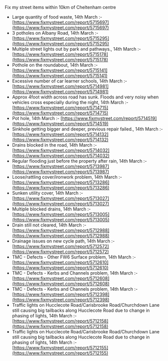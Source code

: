 Fix my street items within 10km of Cheltenham centre

<!-- fix_marker starts -->

- Large quantity of food waste, 14th March :- [https://www.fixmystreet.com/report/5715697](https://www.fixmystreet.com/report/5715697)
- 3 potholes on Albany Road, 14th March :- [https://www.fixmystreet.com/report/5715295](https://www.fixmystreet.com/report/5715295)
- Multiple street lights out by park and pathways., 14th March :- [https://www.fixmystreet.com/report/5715178](https://www.fixmystreet.com/report/5715178)
- Pothole on the roundabout, 14th March :- [https://www.fixmystreet.com/report/5715141](https://www.fixmystreet.com/report/5715141)
- Excessive number of car learner schools, 14th March :- [https://www.fixmystreet.com/report/5714981](https://www.fixmystreet.com/report/5714981)
- Approx 4foot width across road has sunk. Floods and very noisy when vehicles cross especially during the night, 14th March :- [https://www.fixmystreet.com/report/5714715](https://www.fixmystreet.com/report/5714715)
- Pot hole, 14th March :- [https://www.fixmystreet.com/report/5714519](https://www.fixmystreet.com/report/5714519)
- Sinkhole getting bigger and deeper, previous repair failed., 14th March :- [https://www.fixmystreet.com/report/5714132](https://www.fixmystreet.com/report/5714132)
- Drains blocked in the road, 14th March :- [https://www.fixmystreet.com/report/5714032](https://www.fixmystreet.com/report/5714032)
- Regular flooding just before the property after rain, 14th March :- [https://www.fixmystreet.com/report/5713987](https://www.fixmystreet.com/report/5713987)
- Loose/rattling cover/ironwork problem, 14th March :- [https://www.fixmystreet.com/report/5713286](https://www.fixmystreet.com/report/5713286)
- Sunken utility cover, 14th March :- [https://www.fixmystreet.com/report/5713027](https://www.fixmystreet.com/report/5713027)
- Multiple blocked drains, 14th March :- [https://www.fixmystreet.com/report/5713005](https://www.fixmystreet.com/report/5713005)
- Drain still not cleared, 14th March :- [https://www.fixmystreet.com/report/5712988](https://www.fixmystreet.com/report/5712988)
- Drainage issues on new cycle path, 14th March :- [https://www.fixmystreet.com/report/5712572](https://www.fixmystreet.com/report/5712572)
- TMC - Defects - Other FW6  Surface problem, 14th March :- [https://www.fixmystreet.com/report/5712610](https://www.fixmystreet.com/report/5712610)
- TMC - Defects - Kerbs and Channels problem, 14th March :- [https://www.fixmystreet.com/report/5712608](https://www.fixmystreet.com/report/5712608)
- TMC - Defects - Kerbs and Channels problem, 14th March :- [https://www.fixmystreet.com/report/5712398](https://www.fixmystreet.com/report/5712398)
- Traffic lights on Hucclecote Road/Carisbrooke Road/Churchdown Lane still causing big tailbacks along Hucclecote Road due to change in phasing of lights, 14th March :- [https://www.fixmystreet.com/report/5712158](https://www.fixmystreet.com/report/5712158)
- Traffic lights on Hucclecote Road/Carisbrooke Road/Churchdown Lane still causing big tailbacks along Hucclecote Road due to change in phasing of lights, 14th March :- [https://www.fixmystreet.com/report/5712155](https://www.fixmystreet.com/report/5712155)

<!-- fix_marker ends -->